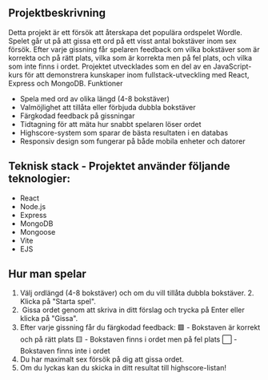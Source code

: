 ## Projektbeskrivning
Detta projekt är ett försök att återskapa det populära ordspelet Wordle. Spelet går ut på att gissa ett ord på ett visst antal bokstäver inom sex försök. Efter varje gissning får spelaren feedback om vilka bokstäver som är korrekta och på rätt plats, vilka som är korrekta men på fel plats, och vilka som inte finns i ordet.
Projektet utvecklades som en del av en JavaScript-kurs för att demonstrera kunskaper inom fullstack-utveckling med React, Express och MongoDB.
Funktioner

- Spela med ord av olika längd (4-8 bokstäver)
- Valmöjlighet att tillåta eller förbjuda dubbla bokstäver
- Färgkodad feedback på gissningar
- Tidtagning för att mäta hur snabbt spelaren löser ordet
- Highscore-system som sparar de bästa resultaten i en databas
- Responsiv design som fungerar på både mobila enheter och datorer

## Teknisk stack - Projektet använder följande teknologier:
- React
- Node.js
- Express
- MongoDB
- Mongoose
- Vite
- EJS

## Hur man spelar
1. Välj ordlängd (4-8 bokstäver) och om du vill tillåta dubbla bokstäver. 2. Klicka på "Starta spel".
2.  Gissa ordet genom att skriva in ditt förslag och trycka på Enter eller klicka på "Gissa".
3. Efter varje gissning får du färgkodad feedback:
🟩 - Bokstaven är korrekt och på rätt plats
🟨 - Bokstaven finns i ordet men på fel plats
⬜ - Bokstaven finns inte i ordet
4. Du har maximalt sex försök på dig att gissa ordet.
5. Om du lyckas kan du skicka in ditt resultat till highscore-listan!



